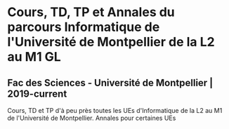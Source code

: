 # Cours, TD, TP et Annales du parcours Informatique de l'Université de Montpellier de la L2 au M1 GL
## Fac des Sciences - Université de Montpellier | 2019-current

Cours, TD et TP d'à peu près toutes les UEs d'Informatique de la L2 au M1 de l'Université de Montpellier.
Annales pour certaines UEs
